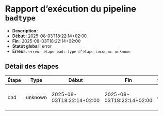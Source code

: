 # Rapport d’exécution du pipeline `badtype`

- **Description** : 
- **Début** : 2025-08-03T18:22:14+02:00
- **Fin** : 2025-08-03T18:22:14+02:00
- **Statut global** : error
- **Erreur** : `erreur étape bad: type d’étape inconnu: unknown`

## Détail des étapes

| Étape | Type | Début | Fin | Statut | Erreur |
|-------|------|-------|-----|--------|--------|
| bad | unknown | 2025-08-03T18:22:14+02:00 | 2025-08-03T18:22:14+02:00 | error | type d’étape inconnu: unknown |
